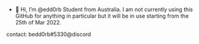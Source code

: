 - 👋 Hi, I’m @edd0rb
Student from Australia. I am not currently using this GitHub for anything in particular but it will be in use
starting from the 25th of Mar 2022.

contact: bedd0rb#5330@discord
